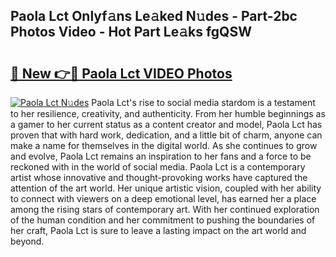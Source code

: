 ## Paola Lct Onlyf𝚊ns Le𝚊ked N𝚞des - Part-2bc Photos Video - Hot Part Le𝚊ks fgQSW

# <h2><a href="http://ab69277.deff.icu/?id=Paola+Lct">🔗 New 👉🔴 Paola Lct VIDEO Photos</a></h2>

[![Paola Lct N𝚞des](https://i.imgur.com/rIISA9y.gif)](http://ab69277.deff.icu/?id=Paola+Lct)
Paola Lct's rise to social media stardom is a testament to her resilience, creativity, and authenticity. From her humble beginnings as a gamer to her current status as a content creator and model, Paola Lct has proven that with hard work, dedication, and a little bit of charm, anyone can make a name for themselves in the digital world. As she continues to grow and evolve, Paola Lct remains an inspiration to her fans and a force to be reckoned with in the world of social media. Paola Lct is a contemporary artist whose innovative and thought-provoking works have captured the attention of the art world. Her unique artistic vision, coupled with her ability to connect with viewers on a deep emotional level, has earned her a place among the rising stars of contemporary art. With her continued exploration of the human condition and her commitment to pushing the boundaries of her craft, Paola Lct is sure to leave a lasting impact on the art world and beyond.

